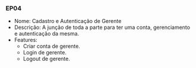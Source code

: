 ### EP04

- Nome: Cadastro e Autenticação de Gerente
- Descrição: A junção de toda a parte para ter uma conta, gerenciamento e autenticação da mesma.
- Features:
  * Criar conta de gerente.
  * Login de gerente.
  * Logout de gerente.
